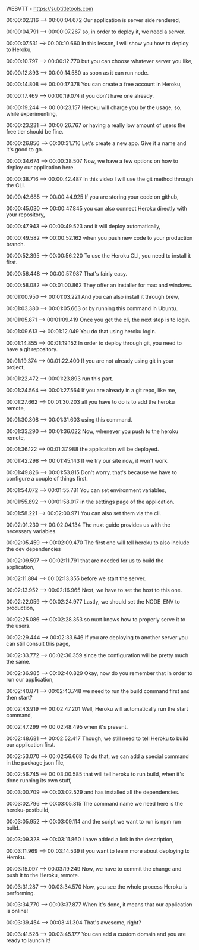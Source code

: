 WEBVTT - https://subtitletools.com

00:00:02.316 --> 00:00:04.672
Our application
is server side rendered,

00:00:04.791 --> 00:00:07.267
so, in order to deploy it,
we need a server.

00:00:07.531 --> 00:00:10.660
In this lesson, I will show you
how to deploy to Heroku,

00:00:10.797 --> 00:00:12.770
but you can choose
whatever server you like,

00:00:12.893 --> 00:00:14.580
as soon as it can run node.

00:00:14.808 --> 00:00:17.378
You can create
a free account in Heroku,

00:00:17.469 --> 00:00:19.074
if you don't have one already.

00:00:19.244 --> 00:00:23.157
Heroku will charge you by the usage,
so, while experimenting,

00:00:23.231 --> 00:00:26.767
or having a really low amount of users
the free tier should be fine.

00:00:26.856 --> 00:00:31.716
Let's create a new app.
Give it a name and it's good to go.

00:00:34.674 --> 00:00:38.507
Now, we have a few options
on how to deploy our application here.

00:00:38.716 --> 00:00:42.487
In this video I will use
the git method through the CLI.

00:00:42.685 --> 00:00:44.925
If you are storing
your code on github,

00:00:45.030 --> 00:00:47.845
you can also connect Heroku
directly with your repository,

00:00:47.943 --> 00:00:49.523
and it will deploy automatically,

00:00:49.582 --> 00:00:52.162
when you push new code
to your production branch.

00:00:52.395 --> 00:00:56.220
To use the Heroku CLI,
you need to install it first.

00:00:56.448 --> 00:00:57.987
That's fairly easy.

00:00:58.082 --> 00:01:00.862
They offer an installer
for mac and windows.

00:01:00.950 --> 00:01:03.221
And you can also install it
through brew,

00:01:03.380 --> 00:01:05.663
or by running this command in Ubuntu.

00:01:05.871 --> 00:01:09.419
Once you get the cli,
the next step is to login.

00:01:09.613 --> 00:01:12.049
You do that using heroku login.

00:01:14.855 --> 00:01:19.152
In order to deploy through git,
you need to have a git repository.

00:01:19.374 --> 00:01:22.400
If you are not already
using git in your project,

00:01:22.472 --> 00:01:23.893
run this part.

00:01:24.564 --> 00:01:27.564
If you are already in a git repo,
like me,

00:01:27.662 --> 00:01:30.203
all you have to do
is to add the heroku remote,

00:01:30.308 --> 00:01:31.603
using this command.

00:01:33.290 --> 00:01:36.022
Now, whenever you push
to the heroku remote,

00:01:36.122 --> 00:01:37.988
the application will be deployed.

00:01:42.298 --> 00:01:45.143
If we try our site now, it won't work.

00:01:49.826 --> 00:01:53.815
Don't worry, that's because we have
to configure a couple of things first.

00:01:54.072 --> 00:01:55.781
You can set environment variables,

00:01:55.892 --> 00:01:58.017
in the settings page
of the application.

00:01:58.221 --> 00:02:00.971
You can also set them via the cli.

00:02:01.230 --> 00:02:04.134
The nuxt guide provides us
with the necessary variables.

00:02:05.459 --> 00:02:09.470
The first one will tell heroku
to also include the dev dependencies

00:02:09.597 --> 00:02:11.791
that are needed for us
to build the application,

00:02:11.884 --> 00:02:13.355
before we start the server.

00:02:13.952 --> 00:02:16.965
Next, we have to set the host
to this one.

00:02:22.059 --> 00:02:24.977
Lastly, we should set
the NODE_ENV to production,

00:02:25.086 --> 00:02:28.353
so nuxt knows
how to properly serve it to the users.

00:02:29.444 --> 00:02:33.646
If you are deploying to another server
you can still consult this page,

00:02:33.772 --> 00:02:36.359
since the configuration
will be pretty much the same.

00:02:36.985 --> 00:02:40.829
Okay, now do you remember
that in order to run our application,

00:02:40.871 --> 00:02:43.748
we need to run the build command first
and then start?

00:02:43.919 --> 00:02:47.201
Well, Heroku will automatically
run the start command,

00:02:47.299 --> 00:02:48.495
when it's present.

00:02:48.681 --> 00:02:52.417
Though, we still need to tell Heroku
to build our application first.

00:02:53.070 --> 00:02:56.668
To do that, we can add a special
command in the package json file,

00:02:56.745 --> 00:03:00.585
that will tell heroku to run build,
when it's done running its own stuff,

00:03:00.709 --> 00:03:02.529
and has installed
all the dependencies.

00:03:02.796 --> 00:03:05.815
The command name we need here
is the heroku-postbuild,

00:03:05.952 --> 00:03:09.114
and the script we want to run
is npm run build.

00:03:09.328 --> 00:03:11.860
I have added a link
in the description,

00:03:11.969 --> 00:03:14.539
if you want to learn more
about deploying to Heroku.

00:03:15.097 --> 00:03:19.249
Now, we have to commit the change
and push it to the Heroku, remote.

00:03:31.287 --> 00:03:34.570
Now, you see the whole process
Heroku is performing.

00:03:34.770 --> 00:03:37.877
When it's done, it means
that our application is online!

00:03:39.454 --> 00:03:41.304
That's awesome, right?

00:03:41.528 --> 00:03:45.177
You can add a custom domain
and you are ready to launch it!
